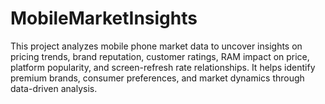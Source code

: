 # MobileMarketInsights
This project analyzes mobile phone market data to uncover insights on pricing trends, brand reputation, customer ratings, RAM impact on price, platform popularity, and screen-refresh rate relationships. It helps identify premium brands, consumer preferences, and market dynamics through data-driven analysis.
